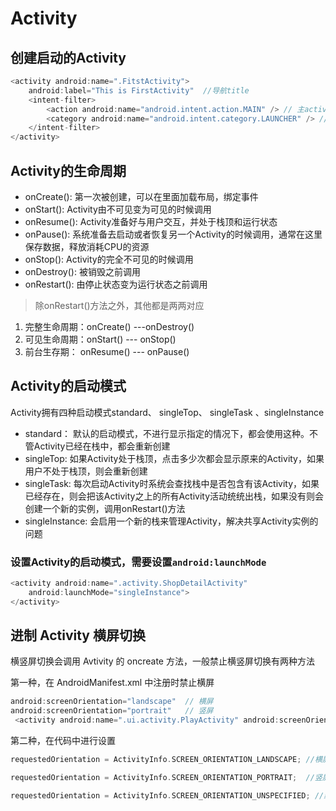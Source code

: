 # Activity
## 创建启动的Activity
```kotlin
<activity android:name=".FitstActivity">
    android:label="This is FirstActivity"  //导航title
    <intent-filter>
        <action android:name="android.intent.action.MAIN" /> // 主activity
        <category android:name="android.intent.category.LAUNCHER" /> //启动时的activity
    </intent-filter>
</activity>
```
## Activity的生命周期
* onCreate(): 第一次被创建，可以在里面加载布局，绑定事件
* onStart():  Activity由不可见变为可见的时候调用
* onResume():  Activity准备好与用户交互，并处于栈顶和运行状态
* onPause(): 系统准备去启动或者恢复另一个Activity的时候调用，通常在这里保存数据，释放消耗CPU的资源
* onStop(): Activity的完全不可见的时候调用
* onDestroy(): 被销毁之前调用
* onRestart(): 由停止状态变为运行状态之前调用
>除onRestart()方法之外，其他都是两两对应
1. 完整生命周期：onCreate() ---onDestroy()
2. 可见生命周期：onStart() --- onStop()
3. 前台生存期： onResume() --- onPause()

## Activity的启动模式
Activity拥有四种启动模式standard、 singleTop、 singleTask 、singleInstance

* standard： 默认的启动模式，不进行显示指定的情况下，都会使用这种。不管Activity已经在栈中，都会重新创建
* singleTop:  如果Activity处于栈顶，点击多少次都会显示原来的Activity，如果用户不处于栈顶，则会重新创建
* singleTask: 每次启动Activity时系统会查找栈中是否包含有该Activity，如果已经存在，则会把该Activity之上的所有Activity活动统统出栈，如果没有则会创建一个新的实例，调用onRestart()方法
* singleInstance: 会启用一个新的栈来管理Activity，解决共享Activity实例的问题

### 设置Activity的启动模式，需要设置`android:launchMode`
```kotlin
<activity android:name=".activity.ShopDetailActivity" 
    android:launchMode="singleInstance">
</activity>
```

## 进制 Activity 横屏切换
横竖屏切换会调用 Avtivity 的 oncreate 方法，一般禁止横竖屏切换有两种方法

第一种，在 AndroidManifest.xml 中注册时禁止横屏
```kotlin
android:screenOrientation="landscape"  // 横屏
android:screenOrientation="portrait"   // 竖屏
 <activity android:name=".ui.activity.PlayActivity" android:screenOrientation="portrait"></activity>
```

第二种，在代码中进行设置
```kotlin
requestedOrientation = ActivityInfo.SCREEN_ORIENTATION_LANDSCAPE; //横屏设置

requestedOrientation = ActivityInfo.SCREEN_ORIENTATION_PORTRAIT;  //竖屏设置

requestedOrientation = ActivityInfo.SCREEN_ORIENTATION_UNSPECIFIED; //默认设置

```